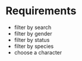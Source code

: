 # Requirements

- filter by search
- filter by gender
- filter by status
- filter by species
- choose a character

